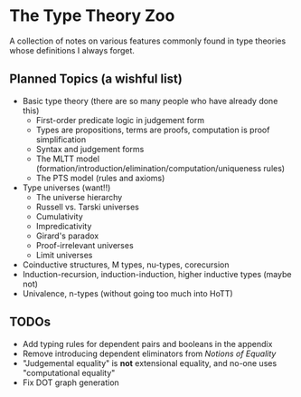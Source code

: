 # The Type Theory Zoo

A collection of notes on various features commonly found in type theories whose definitions I always forget.

## Planned Topics (a wishful list)
* Basic type theory (there are so many people who have already done this)
  * First-order predicate logic in judgement form
  * Types are propositions, terms are proofs, computation is proof simplification
  * Syntax and judgement forms
  * The MLTT model (formation/introduction/elimination/computation/uniqueness rules)
  * The PTS model (rules and axioms)
* Type universes (want!!)
  * The universe hierarchy
  * Russell vs. Tarski universes
  * Cumulativity
  * Impredicativity
  * Girard's paradox
  * Proof-irrelevant universes
  * Limit universes
* Coinductive structures, M types, nu-types, corecursion
* Induction-recursion, induction-induction, higher inductive types (maybe not)
* Univalence, n-types (without going too much into HoTT)

## TODOs
* Add typing rules for dependent pairs and booleans in the appendix
* Remove introducing dependent eliminators from _Notions of Equality_
* "Judgemental equality" is **not** extensional equality, and no-one uses "computational equality"
* Fix DOT graph generation